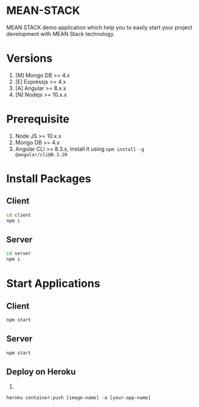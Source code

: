 # MEAN-STACK

MEAN STACK demo application which help you to easily start your project development with MEAN Stack technology.

# Versions

1. [M] Mongo DB >= 4.x
1. [E] Expressjs >= 4.x
1. [A] Angular >= 8.x.x
1. [N] Nodejs >= 10.x.x

# Prerequisite

1. Node JS >= 10.x.x
2. Mongo DB >= 4.x
3. Angular CLI >= 8.3.x, Install it using  `npm install -g @angular/cli@8.3.20`

# Install Packages

## Client

```sh
cd client
npm i
```

## Server

```sh
cd server
npm i
```

# Start Applications

## Client

```sh
npm start
```

## Server

```sh
npm start
```

## Deploy on Heroku

1. 

```
heroku container:push [image-name] -a [your-app-name]

```